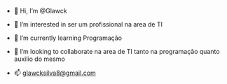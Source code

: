 - 👋 Hi, I’m @Glawck
- 👀 I’m interested in  ser um profissional na area de TI
- 🌱 I’m currently learning Programação 
- 💞️ I’m looking to collaborate  na area de TI  tanto na programação quanto auxilio do mesmo

- 📫 glawcksilva8@gmail.com
<!---
Glawck/Glawck is a ✨ special ✨ repository because its `README.md` (this file) appears on your GitHub profile.
You can click the Preview link to take a look at your changes.
--->
